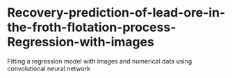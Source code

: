 # Recovery-prediction-of-lead-ore-in-the-froth-flotation-process-Regression-with-images
Fitting a regression model with images and numerical data using convolutional neural network
